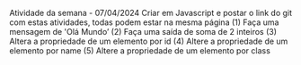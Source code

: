 
Atividade da semana - 07/04/2024
Criar em Javascript e postar o link do git com estas atividades, todas podem estar na mesma página
(1) Faça uma mensagem de 'Olá Mundo’
(2) Faça uma saída de soma de 2 inteiros
(3) Altera a propriedade de um elemento por id
(4) Altere a propriedade de um elemento por name
(5) Altere a propriedade de um elemento por class
